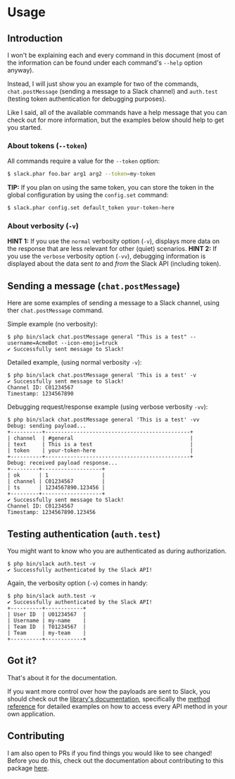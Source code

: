 # Usage

## Introduction

I won't be explaining each and every command in this document (most of the information can be found under each command's
`--help` option anyway).

Instead, I will just show you an example for two of the commands, `chat.postMessage` (sending a message to a
Slack channel) and `auth.test` (testing token authentication for debugging purposes).

Like I said, all of the available commands have a help message that you can check out for more information,
but the examples below should help to get you started.


### About tokens (`--token`)

All commands require a value for the `--token` option:
```bash
$ slack.phar foo.bar arg1 arg2 --token=my-token
```

**TIP:** If you plan on using the same token, you can store the token in the global configuration by using the `config.set`
command:
```bash
$ slack.phar config.set default_token your-token-here
```

### About verbosity (`-v`)

**HINT 1:** If you use the `normal` verbosity option (`-v`), displays more data on the response that are less relevant
for other (quiet) scenarios.
**HINT 2:** If you use the `verbose` verbosity option (`-vv`), debugging information is displayed about the data sent
*to* and *from* the Slack API (including token).


## Sending a message (`chat.postMessage`)

Here are some examples of sending a message to a Slack channel, using ther `chat.postMessage` command.

Simple example (no verbosity):
```
$ php bin/slack chat.postMessage general "This is a test" --username=AcmeBot --icon-emoji=truck
✔ Successfully sent message to Slack!
```

Detailed example, (using normal verbosity `-v`):
```
$ php bin/slack chat.postMessage general 'This is a test' -v
✔ Successfully sent message to Slack!
Channel ID: C01234567
Timestamp: 1234567890
```

Debugging request/response example (using verbose verbosity `-vv`):
```
$ php bin/slack chat.postMessage general 'This is a test' -vv
Debug: sending payload...
+----------+----------------------------------------------+
| channel  | #general                                     |
| text     | This is a test                               |
| token    | your-token-here                              |
+----------+----------------------------------------------+
Debug: received payload response...
+---------+-------------------+
| ok      | 1                 |
| channel | C01234567         |
| ts      | 1234567890.123456 |
+---------+-------------------+
✔ Successfully sent message to Slack!
Channel ID: C01234567
Timestamp: 1234567890.123456
```

## Testing authentication (`auth.test`)

You might want to know who you are authenticated as during authorization.

```
$ php bin/slack auth.test -v
✔ Successfully authenticated by the Slack API!
```

Again, the verbosity option (`-v`) comes in handy:
```
$ php bin/slack auth.test -v
✔ Successfully authenticated by the Slack API!
+----------+------------+
| User ID  | U01234567  |
| Username | my-name    |
| Team ID  | T01234567  |
| Team     | my-team    |
+----------+------------+
```

## Got it?

That's about it for the documentation.

If you want more control over how the payloads are sent to Slack, you should check out the [library's documentation](https://github.com/cleentfaar/slack/blob/master/Resources/doc/usage.md),
specifically the [method reference](https://github.com/cleentfaar/slack/blob/master/Resources/doc/methods/index.md) for
detailed examples on how to access every API method in your own application.


## Contributing

I am also open to PRs if you find things you would like to see changed! Before you do this, check out the documentation
about contributing to this package [here](contributing.md).
